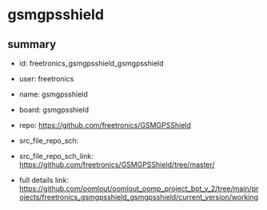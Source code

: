 # gsmgpsshield
 
## summary 
* id: freetronics_gsmgpsshield_gsmgpsshield
* user: freetronics
* name: gsmgpsshield
* board: gsmgpsshield
* repo: https://github.com/freetronics/GSMGPSShield



* src_file_repo_sch: 
* src_file_repo_sch_link: https://github.com/freetronics/GSMGPSShield/tree/master/
* full details link: https://github.com/oomlout/oomlout_oomp_project_bot_v_2/tree/main/projects/freetronics_gsmgpsshield_gsmgpsshield/current_version/working  






